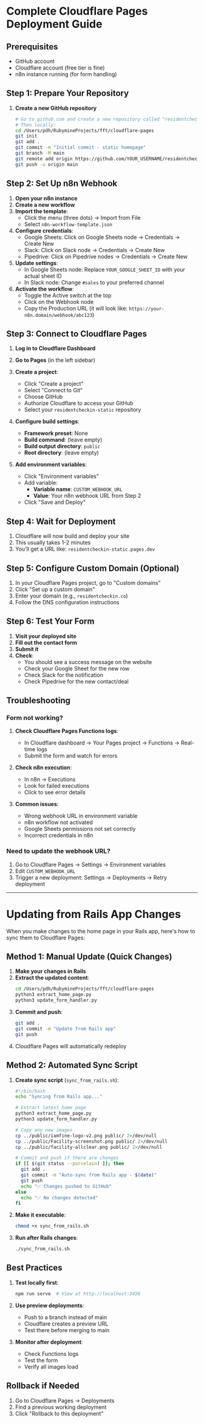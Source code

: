 # Complete Cloudflare Pages Deployment Guide

## Prerequisites
- GitHub account
- Cloudflare account (free tier is fine)
- n8n instance running (for form handling)

## Step 1: Prepare Your Repository

1. **Create a new GitHub repository**
   ```bash
   # Go to github.com and create a new repository called "residentcheckin-static"
   # Then locally:
   cd /Users/pdh/RubymineProjects/fft/cloudflare-pages
   git init
   git add .
   git commit -m "Initial commit - static homepage"
   git branch -M main
   git remote add origin https://github.com/YOUR_USERNAME/residentcheckin-static.git
   git push -u origin main
   ```

## Step 2: Set Up n8n Webhook

1. **Open your n8n instance**
2. **Create a new workflow**
3. **Import the template**:
   - Click the menu (three dots) → Import from File
   - Select `n8n-workflow-template.json`
4. **Configure credentials**:
   - Google Sheets: Click on Google Sheets node → Credentials → Create New
   - Slack: Click on Slack node → Credentials → Create New  
   - Pipedrive: Click on Pipedrive nodes → Credentials → Create New
5. **Update settings**:
   - In Google Sheets node: Replace `YOUR_GOOGLE_SHEET_ID` with your actual sheet ID
   - In Slack node: Change `#sales` to your preferred channel
6. **Activate the workflow**:
   - Toggle the Active switch at the top
   - Click on the Webhook node
   - Copy the Production URL (it will look like: `https://your-n8n.domain/webhook/abc123`)

## Step 3: Connect to Cloudflare Pages

1. **Log in to Cloudflare Dashboard**
2. **Go to Pages** (in the left sidebar)
3. **Create a project**:
   - Click "Create a project"
   - Select "Connect to Git"
   - Choose GitHub
   - Authorize Cloudflare to access your GitHub
   - Select your `residentcheckin-static` repository

4. **Configure build settings**:
   - **Framework preset**: None
   - **Build command**: (leave empty)
   - **Build output directory**: `public`
   - **Root directory**: (leave empty)

5. **Add environment variables**:
   - Click "Environment variables"
   - Add variable:
     - **Variable name**: `CUSTOM_WEBHOOK_URL`
     - **Value**: Your n8n webhook URL from Step 2
   - Click "Save and Deploy"

## Step 4: Wait for Deployment

1. Cloudflare will now build and deploy your site
2. This usually takes 1-2 minutes
3. You'll get a URL like: `residentcheckin-static.pages.dev`

## Step 5: Configure Custom Domain (Optional)

1. In your Cloudflare Pages project, go to "Custom domains"
2. Click "Set up a custom domain"
3. Enter your domain (e.g., `residentcheckin.co`)
4. Follow the DNS configuration instructions

## Step 6: Test Your Form

1. **Visit your deployed site**
2. **Fill out the contact form**
3. **Submit it**
4. **Check**:
   - You should see a success message on the website
   - Check your Google Sheet for the new row
   - Check Slack for the notification
   - Check Pipedrive for the new contact/deal

## Troubleshooting

### Form not working?

1. **Check Cloudflare Pages Functions logs**:
   - In Cloudflare dashboard → Your Pages project → Functions → Real-time logs
   - Submit the form and watch for errors

2. **Check n8n execution**:
   - In n8n → Executions
   - Look for failed executions
   - Click to see error details

3. **Common issues**:
   - Wrong webhook URL in environment variable
   - n8n workflow not activated
   - Google Sheets permissions not set correctly
   - Incorrect credentials in n8n

### Need to update the webhook URL?

1. Go to Cloudflare Pages → Settings → Environment variables
2. Edit `CUSTOM_WEBHOOK_URL`
3. Trigger a new deployment: Settings → Deployments → Retry deployment

---

# Updating from Rails App Changes

When you make changes to the home page in your Rails app, here's how to sync them to Cloudflare Pages:

## Method 1: Manual Update (Quick Changes)

1. **Make your changes in Rails**
2. **Extract the updated content**:
   ```bash
   cd /Users/pdh/RubymineProjects/fft/cloudflare-pages
   python3 extract_home_page.py
   python3 update_form_handler.py
   ```
3. **Commit and push**:
   ```bash
   git add .
   git commit -m "Update from Rails app"
   git push
   ```
4. Cloudflare Pages will automatically redeploy

## Method 2: Automated Sync Script

1. **Create sync script** (`sync_from_rails.sh`):
   ```bash
   #!/bin/bash
   echo "Syncing from Rails app..."
   
   # Extract latest home page
   python3 extract_home_page.py
   python3 update_form_handler.py
   
   # Copy any new images
   cp ../public/iamfine-logo-v2.png public/ 2>/dev/null
   cp ../public/Facility-screenshot.png public/ 2>/dev/null
   cp ../public/facility-allclear.png public/ 2>/dev/null
   
   # Commit and push if there are changes
   if [[ $(git status --porcelain) ]]; then
     git add .
     git commit -m "Auto-sync from Rails app - $(date)"
     git push
     echo "✅ Changes pushed to GitHub"
   else
     echo "✅ No changes detected"
   fi
   ```

2. **Make it executable**:
   ```bash
   chmod +x sync_from_rails.sh
   ```

3. **Run after Rails changes**:
   ```bash
   ./sync_from_rails.sh
   ```

## Best Practices

1. **Test locally first**:
   ```bash
   npm run serve  # View at http://localhost:3456
   ```

2. **Use preview deployments**:
   - Push to a branch instead of main
   - Cloudflare creates a preview URL
   - Test there before merging to main

3. **Monitor after deployment**:
   - Check Functions logs
   - Test the form
   - Verify all images load

## Rollback if Needed

1. Go to Cloudflare Pages → Deployments
2. Find a previous working deployment
3. Click "Rollback to this deployment"